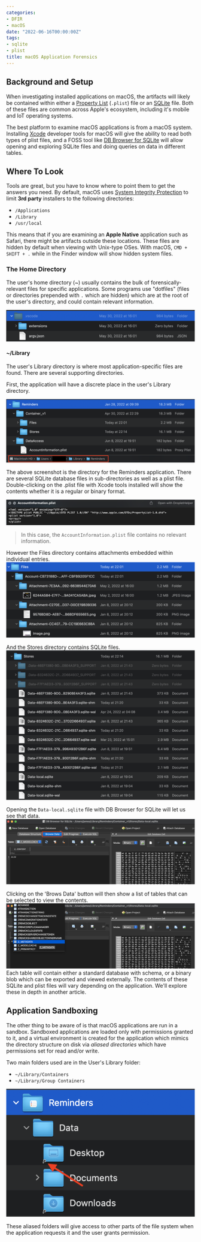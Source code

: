 ```yaml
---
categories:
- DFIR
- macOS
date: "2022-06-16T00:00:00Z"
tags:
- sqlite
- plist
title: macOS Application Forensics
---
```


## Background and Setup
When investigating installed applications on macOS, the artifacts will likely be contained within either a [Property List](https://en.wikipedia.org/wiki/Property_list)  (`.plist`) file or an [SQLite](https://www.sqlite.org/index.html) file. Both of these files are common across Apple's ecosystem, including it's mobile and IoT operating systems. 

The best platform to examine macOS applications is from a macOS system. Installing [Xcode](https://developer.apple.com/xcode/resources/) developer tools for macOS will give the ability to read both types of plist files, and a FOSS tool like [DB Browser for SQLite](https://sqlitebrowser.org/dl/) will allow opening and exploring SQLite files and doing queries on data in different tables.

## Where To Look
Tools are great, but you have to know where to point them to get the answers you need. By default, macOS uses [System Integrity Protection](https://support.apple.com/en-us/HT204899) to limit **3rd party** installers to the following directories:

- `/Applications`
-  `/Library`
-  `/usr/local`

This means that if you are examining an **Apple Native** application such as Safari, there might be artifacts outside these locations. These files are hidden by default when viewing with Unix-type OSes. With macOS, `CMD + SHIFT + .` while in the Finder window will show hidden system files.

### The Home Directory
The user's home directory (~) usually contains the bulk of forensically-relevant files for specific applications. Some programs use "dotfiles" (files or directories prepended with `.` which are hidden) which are at the root of the user's directory, and could contain relevant information.

![Hidden folder for Visual Studio Code](/assets/images/Pasted%20image%2020220613212422.png)

#### ~/Library
The user's Library directory is where most application-specific files are found. There are several supporting directories.

First, the application will have a discrete place in the user's Library directory.

![](/assets/images/Pasted%20image%2020220613222840.png)

The above screenshot is the directory for the Reminders application. There are several SQLite database files in sub-directories as well as a plist file. Double-clicking on the .plist file with Xcode tools installed will show the contents whether it is a regular or binary format. 

![](/assets/images/Pasted%20image%2020220613223534.png)
> In this case, the `AccountInformation.plist` file contains no relevant information.

However the Files directory contains attachments embedded within individual entries.
![](/assets/images/Pasted%20image%2020220613223734.png)

And the Stores directory contains SQLite files.
![](/assets/images/Pasted%20image%2020220613221659.png)

Opening the `Data-local.sqlite` file with DB Browser for SQLite will let us see that data. 
![](/assets/images/Screen%20Shot%202022-06-16%20at%2012.03.32.png)

Clicking on the 'Brows Data' button will then show a list of tables that can be selected to view the contents.
![](/assets/images/Screen%20Shot%202022-06-16%20at%2012.03.03.png)
Each table will contain either a standard database with schema, or a binary blob which can be exported and viewed externally. The contents of these SQLite and plist files will vary depending on the application. We'll explore these in depth in another article.

## Application Sandboxing
The other thing to be aware of is that macOS applications are run in a sandbox. Sandboxed applications are loaded only with permissions granted to it, and a virtual environment is created for the application which mimics the directory structure on disk via *aliased directories* which have permissions set for read and/or write.

Two main folders used are in the User's Library folder:
- `~/Library/Containers`
- `~/Library/Group Containers`

![](/assets/images/Pasted%20image%2020220616122159.png)

These aliased folders will give access to other parts of the file system when the application requests it and the user grants permission. 